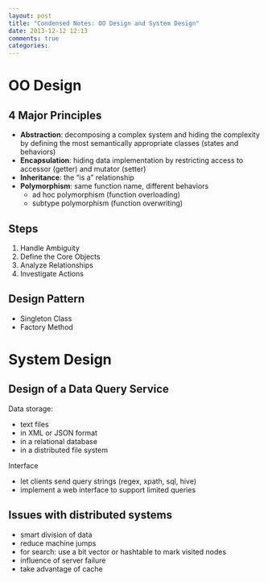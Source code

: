 ```yaml
---
layout: post
title: "Condensed Notes: OO Design and System Design"
date: 2013-12-12 12:13
comments: true
categories: 
---
```

# OO Design

## 4 Major Principles
- **Abstraction**: decomposing a complex system and hiding the complexity by defining the most semantically appropriate classes (states and behaviors)
- **Encapsulation**: hiding data implementation by restricting access to accessor (getter) and
mutator (setter)
- **Inheritance**: the “is a” relationship
- **Polymorphism**: same function name, different behaviors
  * ad hoc polymorphism (function overloading)
  * subtype polymorphism (function overwriting)

## Steps
1. Handle Ambiguity
1. Define the Core Objects
1. Analyze Relationships
1. Investigate Actions

## Design Pattern
- Singleton Class
- Factory Method


# System Design

## Design of a Data Query Service
Data storage:

- text files
- in XML or JSON format
- in a relational database
- in a distributed file system 

Interface
- let clients send query strings (regex, xpath, sql, hive)
- implement a web interface to support limited queries

## Issues with distributed systems
- smart division of data
- reduce machine jumps
- for search: use a bit vector or hashtable to mark visited nodes
- influence of server failure
- take advantage of cache